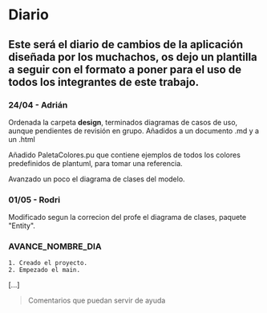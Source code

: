 # Diario 

## Este será el diario de cambios de la aplicación diseñada por los muchachos, os dejo un plantilla a seguir con el formato a poner para el uso de todos los integrantes de este trabajo.

### 24/04 - Adrián

Ordenada la carpeta **design**, terminados diagramas de casos de uso, aunque pendientes de revisión en grupo. Añadidos a un documento .md y a un .html

Añadido PaletaColores.pu que contiene ejemplos de todos los colores predefinidos de plantuml, para tomar una referencia.

Avanzado un poco el diagrama de clases del modelo.

### 01/05 - Rodri

Modificado segun la correcion del profe el diagrama de clases, paquete "Entity".

### AVANCE_NOMBRE_DIA

    1. Creado el proyecto.
    2. Empezado el main.
   [...]

>Comentarios que puedan servir de ayuda
